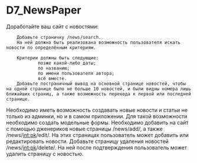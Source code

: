 # D7_NewsPaper

Доработайте ваш сайт с новостями:

        Добавьте страничку /news/search.
        На ней должна быть реализована возможность пользователя искать новости по определённым критериям.

        Критерии должны быть следующие:
                позже какой-либо даты; 
                по названию; 
                по имени пользователя автора; 
                всё вместе.
        Добавьте постраничный вывод на основной странице новостей, чтобы на одной странице было не больше 10 новостей, и были видны номера лишь ближайших страниц, а также возможность перехода к первой или последней странице.

Необходимо иметь возможность создавать новые новости и статьи не только из админки, но и в самом приложении. Для такой возможности необходимо создать модельные формы.
Необходимо добавить на сайт с помощью дженериков новые страницы /news/add/, а также /news/<int:pk>/edit/. На этих страницах пользователь может добавить или редактировать новости.
Добавьте страницу удаления новостей /news/<int:pk>/delete/. На ней после подтверждения пользователь может удалить страницу с новостью. 
